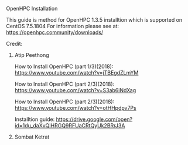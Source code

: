 OpenHPC Installation

This guide is method for OpenHPC 1.3.5 installtion which is supported on CentOS 7.5.1804 
For information please see at: https://openhpc.community/downloads/

Credit: 
1. Atip Peethong

   How to Install OpenHPC (part 1/3)(2018): https://www.youtube.com/watch?v=jTBEgdZLmYM

   How to Install OpenHPC (part 2/3)(2018): https://www.youtube.com/watch?v=S3ab6iNdXag

   How to Install OpenHPC (part 2/3)(2018): https://www.youtube.com/watch?v=otHHpdpv7Ps

   Installtion guide: https://drive.google.com/open?id=1du_daXvQIHRGQ9RFUaCRtQyUk2BRrJ3A

2. Sombat Ketrat
